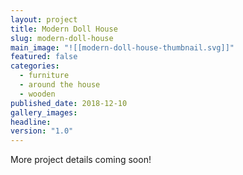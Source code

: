 ```yaml
---
layout: project
title: Modern Doll House
slug: modern-doll-house
main_image: "![[modern-doll-house-thumbnail.svg]]"
featured: false
categories:
  - furniture
  - around the house
  - wooden
published_date: 2018-12-10
gallery_images: 
headline: 
version: "1.0"
---
```


More project details coming soon!